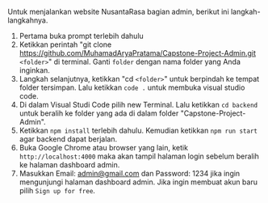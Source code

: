 Untuk menjalankan website NusantaRasa bagian admin, berikut ini langkah-langkahnya.

1. Pertama buka prompt terlebih dahulu
2. Ketikkan perintah "git clone https://github.com/MuhamadAryaPratama/Capstone-Project-Admin.git `<folder>`" di terminal. Ganti `folder` dengan nama folder yang Anda inginkan.
3. Langkah selanjutnya, ketikkan "cd `<folder>`" untuk berpindah ke tempat folder tersimpan. Lalu ketikkan `code .` untuk membuka visual studio code.
4. Di dalam Visual Studi Code pilih new Terminal. Lalu ketikkan `cd backend` untuk beralih ke folder yang ada di dalam folder "Capstone-Project-Admin".
5. Ketikkan `npm install` terlebih dahulu. Kemudian ketikkan `npm run start` agar backend dapat berjalan.
6. Buka Google Chrome atau browser yang lain, ketik `http://localhost:4000` maka akan tampil halaman login sebelum beralih ke halaman dashboard admin.
7. Masukkan Email: admin@gmail.com dan Password: 1234 jika ingin mengunjungi halaman dashboard admin. Jika ingin membuat akun baru pilih `Sign up for free`.
